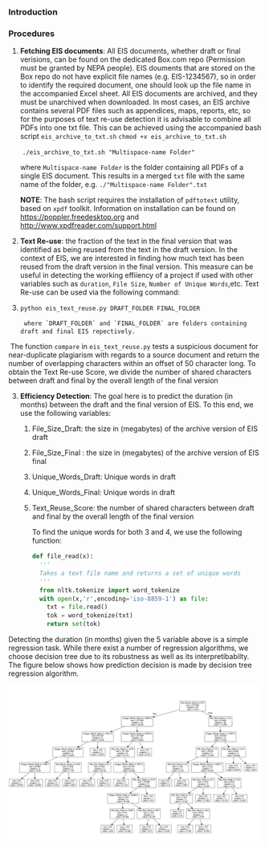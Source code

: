 ### Introduction





### Procedures

1. **Fetching EIS documents**: All EIS documents, whether draft or final verisions, can be found on the dedicated Box.com repo (Permission must be granted by NEPA people). EIS douments that are stored on the Box repo do not have explicit file names (e.g. EIS-1234567), so in order to identify the required document, one should look up the file name in the accompanied Excel sheet. All EIS documents are archived, and they must be unarchived when downloaded. In most cases, an EIS archive contains several PDF files such as appendices, maps, reports, etc, so for the purposes of text re-use detection it is advisable to combine all PDFs into one txt file. This can be achieved using the accompanied bash script `eis_archive_to_txt.sh`
															`chmod +x eis_archive_to_txt.sh`

   ​							 `./eis_archive_to_txt.sh "Multispace-name Folder"`

   where `Multispace-name Folder` is the folder containing all PDFs of a single EIS document. This results in a merged `txt` file with the same name of the folder, e.g. `./"Multispace-name Folder".txt`

   **NOTE**: The bash script requires the installation of `pdftotext` utility, based on `xpdf` toolkit. Information on installation can be found on https://poppler.freedesktop.org and http://www.xpdfreader.com/support.html 
   
2. **Text Re-use**: the fraction of the text in the final version that was identified as being reused from the text in the draft version. In the context of EIS, we are interested in finding how much text has been reused from the draft version in the final version. This measure can be useful in detecting the working effiiency of a project if used with other variables such as `duration`, `File Size`, `Number of Unique Words`,etc. Text Re-use can be used via the following command:

3. ​								`python eis_text_reuse.py DRAFT_FOLDER FINAL_FOLDER`

        where `DRAFT_FOLDER` and `FINAL_FOLDER` are folders containing draft and final EIS repectively. 



​			The function `compare` in `eis_text_reuse.py` tests a suspicious document for near-duplicate plagiarism with regards to a source document and return the number of overlapping characters within an offset of 50 character long. To obtain the Text Re-use Score, we divide the number of shared characters between draft and final by the overall length of the final version

3. **Efficiency Detection**: The goal here is to predict the duration (in months) between the draft and the final version of EIS. To this end, we use the following variables:

   1. File_Size_Draft: the size in (megabytes) of the archive version of EIS draft
   
   2. File_Size_Final : the size in (megabytes) of the archive version of EIS final
   
   3. Unique_Words_Draft: Unique words in draft

   4. Unique_Words_Final: Unique words in draft
   
   5. Text_Reuse_Score: the number of shared characters between draft and final by the overall length of the final version
   
      
   
      To find the unique words for both 3 and 4, we use the following function:
   
      ```python
      def file_read(x):
        '''
        Takes a text file name and returns a set of unique words
        '''
        from nltk.tokenize import word_tokenize
        with open(x,'r',encoding='iso-8859-1') as file:
          txt = file.read() 
          tok = word_tokenize(txt)
          return set(tok)
      ```



Detecting the duration (in months) given the 5 variable above is a simple regression task. While there exist a number of regression algorithms, we choose decision tree due to its robustness as well as its interpretibabilty. The figure below shows how prediction decision is made by decision tree regression algorithm.

![](/tree.png)
